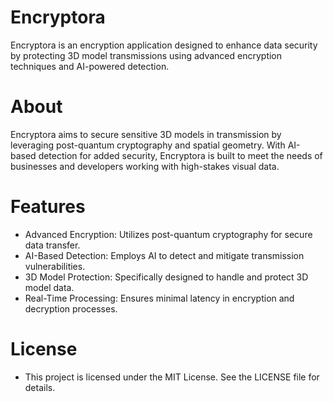 # Encryptora
Encryptora is an encryption application designed to enhance data security by protecting 3D model transmissions using advanced encryption techniques and AI-powered detection.

# About
Encryptora aims to secure sensitive 3D models in transmission by leveraging post-quantum cryptography and spatial geometry. With AI-based detection for added security, Encryptora is built to meet the needs of businesses and developers working with high-stakes visual data.

# Features
- Advanced Encryption: Utilizes post-quantum cryptography for secure data transfer.
- AI-Based Detection: Employs AI to detect and mitigate transmission vulnerabilities.
- 3D Model Protection: Specifically designed to handle and protect 3D model data.
- Real-Time Processing: Ensures minimal latency in encryption and decryption processes.

# License
- This project is licensed under the MIT License. See the LICENSE file for details.


